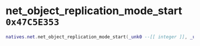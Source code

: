 # net_object_replication_mode_start `0x47C5E353`

```lua
natives.net.net_object_replication_mode_start(_unk0 --[[ integer ]], _unk1 --[[ integer ]])
```